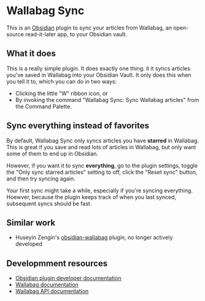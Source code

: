 # Wallabag Sync

This is an [Obsidian](https://obsidian.md) plugin to sync your articles from Wallabag, an open-source read-it-later app, to your Obsidian vault.

## What it does

This is a really simple plugin. It does exactly one thing: it it syncs articles you've saved in Wallabag into your Obsidian Vault. It only does this when you tell it to, which you can do in two ways:

- Clicking the little "W" ribbon icon, or
- By invoking the command "Wallabag Sync: Sync Wallabag articles" from the Command Palette.

## Sync everything instead of favorites

By default, Wallabag Sync only syncs articles you have **starred** in Wallabag. This is great if you save and read lots of articles in Wallabag, but only want some of them to end up in Obsidian.

However, if you want it to sync **everything**, go to the plugin settings, toggle the "Only sync starred articles" setting to off, click the "Reset sync" button, and then try syncing again.

Your first sync might take a while, especially if you're syncing everything. Hoewver, because the plugin keeps track of when you last synced, subsequent syncs should be fast.

## Similar work

- Huseyin Zengin's [obsidian-wallabag](https://github.com/huseyz/obsidian-wallabag/) plugin, no longer actively developed

## Developmment resources

- [Obsidian plugin developer documentation](https://docs.obsidian.md/Plugins/Getting+started/Build+a+plugin)
- [Wallabag documentation](https://doc.wallabag.org/)
- [Wallabag API documentation](https://app.wallabag.it/api/doc/)
